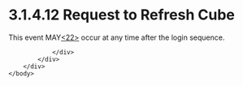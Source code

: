 <html dir="LTR" xmlns:mshelp="http://msdn.microsoft.com/mshelp" xmlns:ddue="http://ddue.schemas.microsoft.com/authoring/2003/5" xmlns:xlink="http://www.w3.org/1999/xlink" xmlns:tool="http://www.microsoft.com/tooltip">
    <head>
        <meta http-equiv="Content-Type" content="text/html; CHARSET=utf-8"></meta>
        <meta name="save" content="history"></meta>
        <title>3.1.4.12 Request to Refresh Cube</title>
        <xml>
            <mshelp:toctitle title="3.1.4.12 Request to Refresh Cube"></mshelp:toctitle>
            <mshelp:rltitle title="[MS-SSAS8]: Request to Refresh Cube"></mshelp:rltitle>
            <mshelp:keyword index="A" term="db0a2e21-2474-4898-9688-efb83e76a01e"></mshelp:keyword>
            <mshelp:attr name="DCSext.ContentType" value="open specification"></mshelp:attr>
            <mshelp:attr name="AssetID" value="db0a2e21-2474-4898-9688-efb83e76a01e"></mshelp:attr>
            <mshelp:attr name="TopicType" value="kbRef"></mshelp:attr>
            <mshelp:attr name="DCSext.Title" value="[MS-SSAS8]: Request to Refresh Cube" />
        </xml>
    </head>
    <body>
        <div id="header">
            <h1 class="heading">3.1.4.12 Request to Refresh Cube</h1>
        </div>
        <div id="mainSection">
            <div id="mainBody">
                <div id="allHistory" class="saveHistory"></div>
                <div id="sectionSection0" class="section" name="collapseableSection">
                    

<p>This event MAY<a id="Appendix_A_Target_22"></a><a href="05c9e5c4-4566-418c-a56e-69fca8d73f4b.htm#Appendix_A_22" aria-label="Product behavior note 22">&lt;22&gt;</a> occur at
any time after the login sequence. </p>


                </div>
            </div>
        </div>
    </body>
</html>